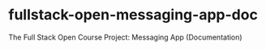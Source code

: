 # fullstack-open-messaging-app-doc
The Full Stack Open Course Project: Messaging App (Documentation)
